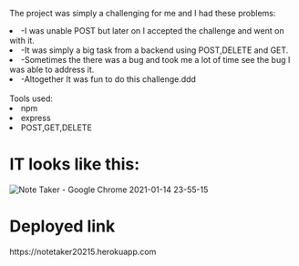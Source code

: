 The project was simply a challenging for me and I had these problems:
<li>-I was unable POST but later on I accepted the challenge and went on with it.</li>
<li>-It was simply a big task from a backend using POST,DELETE and GET.</li>
<li>-Sometimes the there was a bug and took me a lot of time see the bug I was able to address it.</li>
<li>-Altogether It was fun to do this challenge.ddd</li>
<br>
Tools used:
<li>npm</li>
<li>express</li>
<li>POST,GET,DELETE</li>
<h1> IT looks like this: </h1>

![Note Taker - Google Chrome 2021-01-14 23-55-15](https://user-images.githubusercontent.com/71658001/104697893-4ae50080-56c5-11eb-8ef5-90ceb11dfff7.gif)
<h1>Deployed link</h1>
https://notetaker20215.herokuapp.com